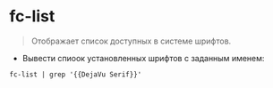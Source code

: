 # fc-list

> Отображает список доступных в системе шрифтов.

- Вывести спиоок установленных шрифтов с заданным именем:

`fc-list | grep '{{DejaVu Serif}}'`
